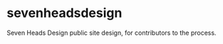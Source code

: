 sevenheadsdesign
================

Seven Heads Design public site design, for contributors to the process.  
